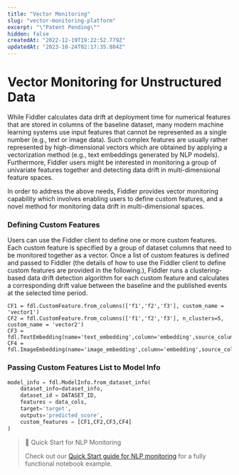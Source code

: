```yaml
---
title: "Vector Monitoring"
slug: "vector-monitoring-platform"
excerpt: "\"Patent Pending\""
hidden: false
createdAt: "2022-12-19T19:22:52.779Z"
updatedAt: "2023-10-24T02:17:35.804Z"
---
```

# Vector Monitoring for Unstructured Data

While Fiddler calculates data drift at deployment time for numerical features that are stored in columns of the baseline dataset, many modern machine learning systems use input features that cannot be represented as a single number (e.g., text or image data). Such complex features are usually rather represented by high-dimensional vectors which are obtained by applying a vectorization method (e.g., text embeddings generated by NLP models). Furthermore, Fiddler users might be interested in monitoring a group of univariate features together and detecting data drift in multi-dimensional feature spaces.

In order to address the above needs, Fiddler provides vector monitoring capability which involves enabling users to define custom features, and a novel method for monitoring data drift in multi-dimensional spaces.

### Defining Custom Features

Users can use the Fiddler client to define one or more custom features. Each custom feature is specified by a group of dataset columns that need to be monitored together as a vector. Once a list of custom features is defined and passed to Fiddler (the details of how to use the Fiddler client to define custom features are provided in the following.), Fiddler runs a clustering-based data drift detection algorithm for each custom feature and calculates a corresponding drift value between the baseline and the published events at the selected time period.

```Text Python
CF1 = fdl.CustomFeature.from_columns(['f1','f2','f3'], custom_name = 'vector1')
CF2 = fdl.CustomFeature.from_columns(['f1','f2','f3'], n_clusters=5, custom_name = 'vector2')
CF3 = fdl.TextEmbedding(name='text_embedding',column='embedding',source_column='text')
CF4 = fdl.ImageEmbedding(name='image_embedding',column='embedding',source_column='image_url')
```

### Passing Custom Features List to Model Info

```python
model_info = fdl.ModelInfo.from_dataset_info(
    dataset_info=dataset_info,
    dataset_id = DATASET_ID,
    features = data_cols,
    target='target',
    outputs='predicted_score',
    custom_features = [CF1,CF2,CF3,CF4]
)
```

> 📘 Quick Start for NLP Monitoring
> 
> Check out our [Quick Start guide for NLP monitoring](doc:simple-nlp-monitoring-quick-start) for a fully functional notebook example.